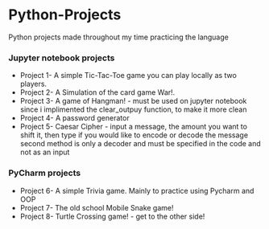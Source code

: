 # Python-Projects
Python projects made throughout my time practicing the language

### Jupyter notebook projects

- Project 1- A simple Tic-Tac-Toe game you can play locally as two players.
- Project 2- A Simulation of the card game War!.
- Project 3- A game of Hangman! - must be used on jupyter notebook since i implimented the clear_outpuy function, to make it more clean
- Project 4- A password generator
- Project 5- Caesar Cipher - input a message, the amount you want to shift it, then type if you would like to encode or decode the message
              second method is only a decoder and must be specified in the code and not as an input
              
              
      
### PyCharm  projects
- Project 6- A simple Trivia game. Mainly to practice using Pycharm and OOP
- Project 7- The old school Mobile Snake game! 
- Project 8- Turtle Crossing game! - get to the other side!
